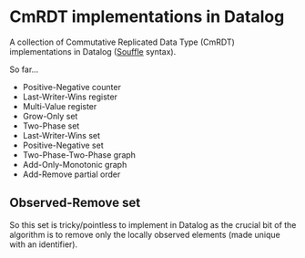 # CmRDT implementations in Datalog

A collection of Commutative Replicated Data Type (CmRDT) implementations in
Datalog ([Souffle](http://souffle-lang.org) syntax).

So far...

 - Positive-Negative counter
 - Last-Writer-Wins register
 - Multi-Value register
 - Grow-Only set
 - Two-Phase set
 - Last-Writer-Wins set
 - Positive-Negative set
 - Two-Phase-Two-Phase graph
 - Add-Only-Monotonic graph
 - Add-Remove partial order

## Observed-Remove set

So this set is tricky/pointless to implement in Datalog as the crucial bit of
the algorithm is to remove only the locally observed elements (made unique with
an identifier).

